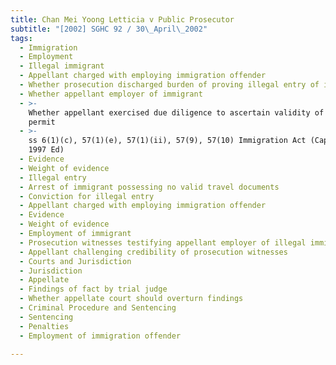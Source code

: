 ```yaml
---
title: Chan Mei Yoong Letticia v Public Prosecutor
subtitle: "[2002] SGHC 92 / 30\_April\_2002"
tags:
  - Immigration
  - Employment
  - Illegal immigrant
  - Appellant charged with employing immigration offender
  - Whether prosecution discharged burden of proving illegal entry of immigrant
  - Whether appellant employer of immigrant
  - >-
    Whether appellant exercised due diligence to ascertain validity of work
    permit
  - >-
    ss 6(1)(c), 57(1)(e), 57(1)(ii), 57(9), 57(10) Immigration Act (Cap 133,
    1997 Ed)
  - Evidence
  - Weight of evidence
  - Illegal entry
  - Arrest of immigrant possessing no valid travel documents
  - Conviction for illegal entry
  - Appellant charged with employing immigration offender
  - Evidence
  - Weight of evidence
  - Employment of immigrant
  - Prosecution witnesses testifying appellant employer of illegal immigrant
  - Appellant challenging credibility of prosecution witnesses
  - Courts and Jurisdiction
  - Jurisdiction
  - Appellate
  - Findings of fact by trial judge
  - Whether appellate court should overturn findings
  - Criminal Procedure and Sentencing
  - Sentencing
  - Penalties
  - Employment of immigration offender

---
```


